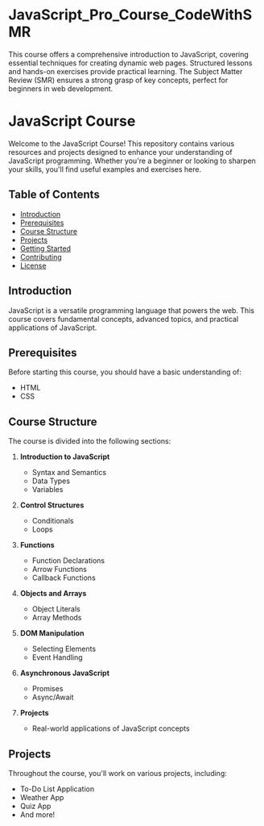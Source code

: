 # JavaScript_Pro_Course_CodeWithSMR
This course offers a comprehensive introduction to JavaScript, covering essential techniques for creating dynamic web pages. Structured lessons and hands-on exercises provide practical learning. The Subject Matter Review (SMR) ensures a strong grasp of key concepts, perfect for beginners in web development.


# JavaScript Course

Welcome to the JavaScript Course! This repository contains various resources and projects designed to enhance your understanding of JavaScript programming. Whether you're a beginner or looking to sharpen your skills, you'll find useful examples and exercises here.

## Table of Contents

- [Introduction](#introduction)
- [Prerequisites](#prerequisites)
- [Course Structure](#course-structure)
- [Projects](#projects)
- [Getting Started](#getting-started)
- [Contributing](#contributing)
- [License](#license)

## Introduction

JavaScript is a versatile programming language that powers the web. This course covers fundamental concepts, advanced topics, and practical applications of JavaScript.

## Prerequisites

Before starting this course, you should have a basic understanding of:

- HTML
- CSS

## Course Structure

The course is divided into the following sections:

1. **Introduction to JavaScript**
   - Syntax and Semantics
   - Data Types
   - Variables

2. **Control Structures**
   - Conditionals
   - Loops

3. **Functions**
   - Function Declarations
   - Arrow Functions
   - Callback Functions

4. **Objects and Arrays**
   - Object Literals
   - Array Methods

5. **DOM Manipulation**
   - Selecting Elements
   - Event Handling

6. **Asynchronous JavaScript**
   - Promises
   - Async/Await

7. **Projects**
   - Real-world applications of JavaScript concepts

## Projects

Throughout the course, you'll work on various projects, including:

- To-Do List Application
- Weather App
- Quiz App
- And more!

